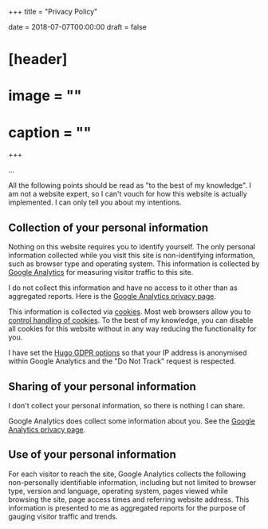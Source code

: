 +++
title = "Privacy Policy"

date = 2018-07-07T00:00:00
draft = false

# [header]
# image = ""
# caption = ""

+++

...

All the following points should be read as "to the best of my knowledge".
I am not a website expert, 
so I can't vouch for how this website is actually implemented.
I can only tell you about my intentions.

## Collection of your personal information

Nothing on this website requires you to identify yourself.
The only personal information collected while you visit this site 
is non-identifying information,
such as browser type and operating system.
This information is collected by [Google Analytics](https://en.wikipedia.org/wiki/Google_Analytics) 
for measuring visitor traffic to this site.

I do not collect this information and have no access to it
other than as aggregated reports.
Here is the [Google Analytics privacy page](https://support.google.com/analytics/answer/6004245).

This information is collected via [cookies](https://www.youtube.com/watch?v=IPQhME1UYQU).
Most web browsers allow you to [control handling of cookies](https://cookies.insites.com/disable-cookies/).
To the best of my knowledge,
you can disable all cookies for this website
without in any way reducing the functionality for you.

I have set the [Hugo GDPR options](https://gohugo.io/about/hugo-and-gdpr/#all-privacy-settings)
so that your IP address is anonymised within Google Analytics
and the "Do Not Track" request is respected.

## Sharing of your personal information

I don't collect your personal information,
so there is nothing I can share.

Google Analytics does collect some information about you.
See the [Google Analytics privacy page](https://support.google.com/analytics/answer/6004245).

## Use of your personal information

For each visitor to reach the site, 
Google Analytics collects the following non-personally identifiable information,
including but not limited to browser type, version and language, 
operating system, pages viewed while browsing the site, page access times 
and referring website address. 
This information is presented to me as aggregated reports
for the purpose of gauging visitor traffic and trends. 
